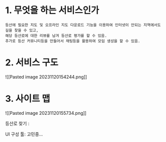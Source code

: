 # 1. 무엇을 하는 서비스인가
```text
등산에 필요한 지도 및 오프라인 지도 다운로드 기능을 이용하여 인터넷이 안되는 지역에서도 길을 찾을 수 있고,
해당 등산로에 대한 리뷰를 남겨 등산로 평가를 할 수 있음.
추가로 등산 커뮤니티등을 만들어서 채팅등을 활용하여 모임 생성을 할 수 있음.
```

# 2. 서비스 구도
![[Pasted image 20231120154244.png]]

# 3. 사이트 맵
![[Pasted image 20231120155734.png]]




등산로 찾기 : 




UI 구성 툴: 고민중...
